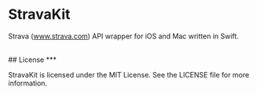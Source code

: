 StravaKit
=========

Strava (www.strava.com) API wrapper for iOS and Mac written in Swift.

<br>
## License
***

StravaKit is licensed under the MIT License. See the LICENSE file for more information.